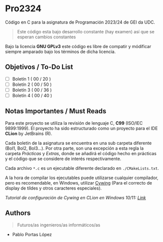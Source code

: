 # Pro2324

Código en C para la asignatura de Programación 2023/24 de GEI da UDC.

> Este código esta bajo desarrollo constante (hay examen) así que se esperan cambios constantes

Bajo la licencia **GNU GPLv3** este código es libre de compatir y módificar siempre amparado bajo los términos
de dicha licencia.

## Objetivos / To-Do List

- [ ] Boletín 1 ( 00 / 20 )
- [ ] Boletín 2 ( 00 / 50 )
- [ ] Boletín 3 ( 00 / 36 )
- [ ] Boletín 4 ( 00 / 40 )

## Notas Importantes / Must Reads

Para este proyecto se utiliza la revisión de lenguaje C, **C99** (ISO/IEC 9899:1999).
El proyecto ha sido estructurado como un proyecto para el IDE **CLion** by JetBrains (R).

Cada boletín de la asignatura se encuentra en una sub carpeta diferente (Bol1, Bol2, Bol3...). Por otra parte, son una
excepción a esta regla la carpeta *Prácticas* y *Extras*, donde se añadirá el código hecho en prácticas y el código que
se considere de interés respectivamente.

Cada archivo ```*.c``` es un ejecutable diferente declarado en ``./CMakeLists.txt``.

A la hora de compilar los ejecutables puede utilizarse cualquier compilador,
pero es recomendable, en Windows, utilizar [Cywing](https://www.cygwin.com) (Para el correcto
de display de tíldes y otros caracteres especiales).

*Tutorial de configuración de Cywing en CLion en Windows 10/11:
[Link](https://www.jetbrains.com/help/clion/quick-tutorial-on-configuring-clion-on-windows.html#Cygwin)*

## Authors

> Futuros/as ingenieros/as informáticos/as

- Pablo Portas López